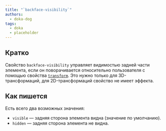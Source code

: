 ```yaml
---
title: "`backface-visibility`"
authors:
  - doka-dog
tags:
  - doka
  - placeholder
---
```


## Кратко

Свойство `backface-visibility` управляет видимостью задней части элемента, если он поворачивается относительно пользователя с помощью свойства [`transform`](/css/transform). Это нужно только для 3D-трансформаций, для 2D-трансформаций свойство не имеет эффекта.

## Как пишется

Есть всего два возможных значения:

- `visible` — задняя сторона элемента видна (значение по умолчанию).
- `hidden` — задняя сторона элемента не видна.
